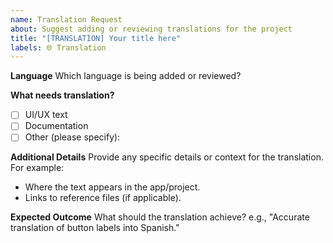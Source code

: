 ```yaml
---
name: Translation Request
about: Suggest adding or reviewing translations for the project
title: "[TRANSLATION] Your title here"
labels: 🌐 Translation
---
```


**Language**
Which language is being added or reviewed?

**What needs translation?**

- [ ] UI/UX text
- [ ] Documentation
- [ ] Other (please specify):

**Additional Details**
Provide any specific details or context for the translation. For example:

- Where the text appears in the app/project.
- Links to reference files (if applicable).

**Expected Outcome**
What should the translation achieve? e.g., "Accurate translation of button labels into Spanish."
